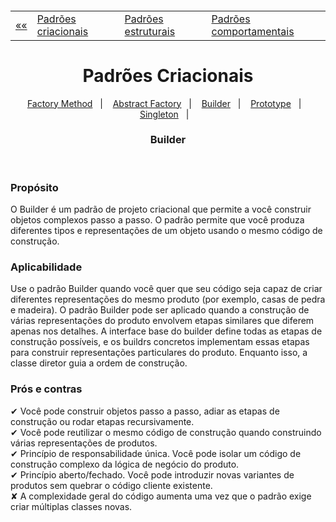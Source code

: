 <h5 align="center">
<table align="center">
  <tr>
    <td><a href="https://github.com/jfmsantos/design-patterns">«« </a></td>
    <td><a href="https://github.com/jfmsantos/design-patterns/tree/master/src/creational">Padrões criacionais</a></td>
    <td><a href="https://github.com/jfmsantos/design-patterns/tree/master/src/estruturais">Padrões estruturais</a></td>
    <td><a href="https://github.com/jfmsantos/design-patterns/tree/master/src/comportamentais">Padrões comportamentais</a></td>
  </tr>
</table>
</h5>

<h1 align="center">
  Padrões Criacionais
</h1>

<p align="center">
  <a href="https://github.com/jfmsantos/design-patterns/tree/master/src/creational/factoryMethod">Factory Method</a>&nbsp;&nbsp;&nbsp;|&nbsp;&nbsp;&nbsp;
  <a href="https://github.com/jfmsantos/design-patterns/tree/master/src/creational/abstractFactory">Abstract Factory</a>&nbsp;&nbsp;&nbsp;|&nbsp;&nbsp;&nbsp;
  <a href="https://github.com/jfmsantos/design-patterns/tree/master/src/creational/builder">Builder</a>&nbsp;&nbsp;&nbsp;|&nbsp;&nbsp;&nbsp;
  <a href="https://github.com/jfmsantos/design-patterns/tree/master/src/creational/prototype">Prototype</a>&nbsp;&nbsp;&nbsp;|&nbsp;&nbsp;&nbsp;
  <a href="https://github.com/jfmsantos/design-patterns/tree/master/src/creational/singleton">Singleton</a>&nbsp;&nbsp;&nbsp;|&nbsp;&nbsp;&nbsp;
</p>

<h3 align="center">
  Builder
</h3>

<br>

<h3 align="left">
  Propósito
</h3>
O Builder é um padrão de projeto criacional que permite a você construir objetos complexos passo a passo. O padrão permite que você produza diferentes tipos e representações de um objeto usando o mesmo código de construção.

<br>

<h3 align="left">
  Aplicabilidade
</h3>
  Use o padrão Builder quando você quer que seu código seja capaz de criar diferentes representações do mesmo produto (por exemplo, casas de pedra e madeira).
  O padrão Builder pode ser aplicado quando a construção de várias representações do produto envolvem etapas similares que diferem apenas nos detalhes.
  A interface base do builder define todas as etapas de construção possíveis, e os buildrs concretos implementam essas etapas para construir representações particulares do produto. Enquanto isso, a classe diretor guia a ordem de construção.
  <br>
<h3 align="left">
  Prós e contras
</h3>
 ✔  Você pode construir objetos passo a passo, adiar as etapas de construção ou rodar etapas recursivamente.
 <br>
 ✔ Você pode reutilizar o mesmo código de construção quando construindo várias representações de produtos.
 <br>
 ✔ Princípio de responsabilidade única. Você pode isolar um código de construção complexo da lógica de negócio do produto.
 <br>
 ✔ Princípio aberto/fechado. Você pode introduzir novas variantes de produtos sem quebrar o código cliente existente.
 <br>
 ✘   A complexidade geral do código aumenta uma vez que o padrão exige criar múltiplas classes novas.
 
